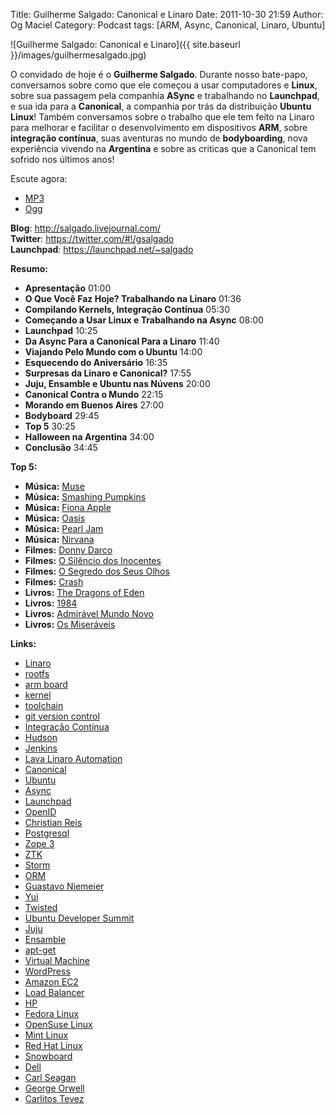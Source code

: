 Title: Guilherme Salgado: Canonical e Linaro
Date: 2011-10-30 21:59
Author: Og Maciel
Category: Podcast
tags: [ARM, Async, Canonical, Linaro, Ubuntu]

![Guilherme Salgado: Canonical e Linaro]({{ site.baseurl }}/images/guilhermesalgado.jpg)

O convidado de hoje é o **Guilherme Salgado**. Durante nosso bate-papo,
conversamos sobre como que ele começou a usar computadores e **Linux**,
sobre sua passagem pela companhia **ASync** e trabalhando no
**Launchpad**, e sua ida para a **Canonical**, a companhia por trás da
distribuição **Ubuntu Linux**! Também conversamos sobre o trabalho que
ele tem feito na Linaro para melhorar e facilitar o desenvolvimento em
dispositivos **ARM**, sobre **integração contínua**, suas aventuras no
mundo de **bodyboarding**, nova experiência vivendo na **Argentina** e
sobre as criticas que a Canonical tem sofrido nos últimos anos!

Escute agora:

* [MP3](http://downloads.ogmaciel.com/castalio-podcast-20.mp3)
* [Ogg](http://downloads.ogmaciel.com/castalio-podcast-20.ogg) 

**Blog**: <http://salgado.livejournal.com/>  
**Twitter**: <https://twitter.com/#!/gsalgado>  
**Launchpad**: <https://launchpad.net/~salgado>

**Resumo:**

-   **Apresentação** 01:00
-   **O Que Você Faz Hoje? Trabalhando na Linaro** 01:36
-   **Compilando Kernels, Integração Contínua** 05:30
-   **Começando a Usar Linux e Trabalhando na Async** 08:00
-   **Launchpad** 10:25
-   **Da Async Para a Canonical Para a Linaro** 11:40
-   **Viajando Pelo Mundo com o Ubuntu** 14:00
-   **Esquecendo do Aniversário** 16:35
-   **Surpresas da Linaro e Canonical?** 17:55
-   **Juju, Ensamble e Ubuntu nas Núvens** 20:00
-   **Canonical Contra o Mundo** 22:15
-   **Morando em Buenos Aires** 27:00
-   **Bodyboard** 29:45
-   **Top 5** 30:25
-   **Halloween na Argentina** 34:00
-   **Conclusão** 34:45

**Top 5:**

-   **Música:** [Muse](http://www.last.fm/search?q=Muse)
-   **Música:** [Smashing
    Pumpkins](http://www.last.fm/search?q=Smashing+Pumpkins)
-   **Música:** [Fiona Apple](http://www.last.fm/search?q=Fiona+Apple)
-   **Música:** [Oasis](http://www.last.fm/search?q=Oasis)
-   **Música:** [Pearl Jam](http://www.last.fm/search?q=Pearl+Jam)
-   **Música:** [Nirvana](http://www.last.fm/search?q=Nirvana)
-   **Filmes:** [Donny
    Darco](http://www.imdb.com/find?s=all&q=Donny+Darco)
-   **Filmes:** [O Silêncio dos
    Inocentes](http://www.imdb.com/find?s=all&q=O+Silêncio+dos+Inocentes)
-   **Filmes:** [O Segredo dos Seus
    Olhos](http://www.imdb.com/find?s=all&q=O+Segredo+dos+Seus+Olhos)
-   **Filmes:** [Crash](http://www.imdb.com/find?s=all&q=Crash)
-   **Livros:** [The Dragons of
    Eden](http://www.amazon.com/s/ref=nb_sb_noss?url=search-alias%3Dstripbooks&field-keywords=The+Dragons+of+Eden)
-   **Livros:**
    [1984](http://www.amazon.com/s/ref=nb_sb_noss?url=search-alias%3Dstripbooks&field-keywords=1984)
-   **Livros:** [Admirável Mundo
    Novo](http://www.amazon.com/s/ref=nb_sb_noss?url=search-alias%3Dstripbooks&field-keywords=Admirável+Mundo+Novo)
-   **Livros:** [Os
    Miseráveis](http://www.amazon.com/s/ref=nb_sb_noss?url=search-alias%3Dstripbooks&field-keywords=Os+Miseráveis)

**Links:**

-   [Linaro](https://duckduckgo.com/?q=Linaro)
-   [rootfs](https://duckduckgo.com/?q=rootfs)
-   [arm board](https://duckduckgo.com/?q=arm+board)
-   [kernel](https://duckduckgo.com/?q=kernel)
-   [toolchain](https://duckduckgo.com/?q=toolchain)
-   [git version control](https://duckduckgo.com/?q=git+version+control)
-   [Integração Contínua](https://duckduckgo.com/?q=Integração+Contínua)
-   [Hudson](https://duckduckgo.com/?q=Hudson)
-   [Jenkins](https://duckduckgo.com/?q=Jenkins)
-   [Lava Linaro
    Automation](https://duckduckgo.com/?q=Lava+Linaro+Automation)
-   [Canonical](https://duckduckgo.com/?q=Canonical)
-   [Ubuntu](https://duckduckgo.com/?q=Ubuntu)
-   [Async](https://duckduckgo.com/?q=Async)
-   [Launchpad](https://duckduckgo.com/?q=Launchpad)
-   [OpenID](https://duckduckgo.com/?q=OpenID)
-   [Christian Reis](https://duckduckgo.com/?q=Christian+Reis)
-   [Postgresql](https://duckduckgo.com/?q=Postgresql)
-   [Zope 3](https://duckduckgo.com/?q=Zope+3)
-   [ZTK](https://duckduckgo.com/?q=ZTK)
-   [Storm](https://duckduckgo.com/?q=Storm)
-   [ORM](https://duckduckgo.com/?q=ORM)
-   [Guastavo Niemeier](https://duckduckgo.com/?q=Guastavo+Niemeier)
-   [Yui](https://duckduckgo.com/?q=Yui)
-   [Twisted](https://duckduckgo.com/?q=Twisted)
-   [Ubuntu Developer
    Summit](https://duckduckgo.com/?q=Ubuntu+Developer+Summit)
-   [Juju](https://duckduckgo.com/?q=Juju)
-   [Ensamble](https://duckduckgo.com/?q=Ensamble)
-   [apt-get](https://duckduckgo.com/?q=apt-get)
-   [Virtual Machine](https://duckduckgo.com/?q=Virtual+Machine)
-   [WordPress](https://duckduckgo.com/?q=WordPress)
-   [Amazon EC2](https://duckduckgo.com/?q=Amazon+EC2)
-   [Load Balancer](https://duckduckgo.com/?q=Load+Balancer)
-   [HP](https://duckduckgo.com/?q=HP)
-   [Fedora Linux](https://duckduckgo.com/?q=Fedora+Linux)
-   [OpenSuse Linux](https://duckduckgo.com/?q=OpenSuse+Linux)
-   [Mint Linux](https://duckduckgo.com/?q=Mint+Linux)
-   [Red Hat Linux](https://duckduckgo.com/?q=Red+Hat+Linux)
-   [Snowboard](https://duckduckgo.com/?q=Snowboard)
-   [Dell](https://duckduckgo.com/?q=Dell)
-   [Carl Seagan](https://duckduckgo.com/?q=Carl+Seagan)
-   [George Orwell](https://duckduckgo.com/?q=George+Orwell)
-   [Carlitos Tevez](https://duckduckgo.com/?q=Carlitos+Tevez)
